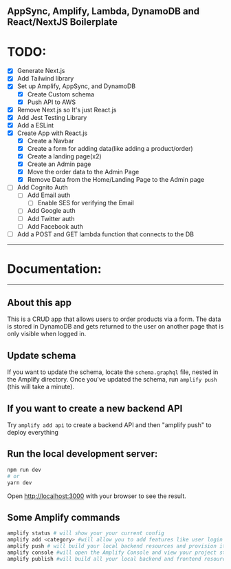 **AppSync, Amplify, Lambda, DynamoDB and React/NextJS Boilerplate**
------------------------
# TODO:
- [x] Generate Next.js
- [x] Add Tailwind library
- [x] Set up Amplify, AppSync, and DynamoDB
    - [x] Create Custom schema
    - [x] Push API to AWS
- [x] Remove Next.js so It's just React.js
- [x] Add Jest Testing Library
- [x] Add a ESLint
- [x] Create App with React.js
    - [x] Create a Navbar
	- [x] Create a form for adding data(like adding a product/order)
    - [x] Create a landing page(x2)
    - [x] Create an Admin page
    - [x] Move the order data to the Admin Page
    - [x] Remove Data from the Home/Landing Page to the Admin page
- [ ] Add Cognito Auth
    - [ ] Add Email auth
        - [ ] Enable SES for verifying the Email
    - [ ] Add Google auth
    - [ ] Add Twitter auth
    - [ ] Add Facebook auth
- [ ] Add a POST and GET lambda function that connects to the DB
---
# Documentation:
---
## About this app
This is a CRUD app that allows users to order products via a form. The data is stored in DynamoDB and gets returned to the user on another page that is only visible when logged in.

## Update schema
If you want to update the schema, locate the `schema.graphql` file, nested in the Amplify directory.
Once you've updated the schema, run `amplify push` (this will take a minute).

## If you want to create a new backend API
Try `amplify add api` to create a backend API and then "amplify push" to deploy everything


## Run the local development server:

```bash
npm run dev
# or
yarn dev
```

Open [http://localhost:3000](http://localhost:3000) with your browser to see the result.


## Some Amplify commands
```bash
amplify status # will show your your current config
amplify add <category> #will allow you to add features like user login or a backend API
amplify push # will build your local backend resources and provision it in the cloud
amplify console #will open the Amplify Console and view your project status
amplify publish #will build all your local backend and frontend resources
```